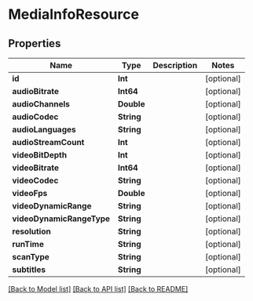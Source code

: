 # MediaInfoResource

## Properties
Name | Type | Description | Notes
------------ | ------------- | ------------- | -------------
**id** | **Int** |  | [optional] 
**audioBitrate** | **Int64** |  | [optional] 
**audioChannels** | **Double** |  | [optional] 
**audioCodec** | **String** |  | [optional] 
**audioLanguages** | **String** |  | [optional] 
**audioStreamCount** | **Int** |  | [optional] 
**videoBitDepth** | **Int** |  | [optional] 
**videoBitrate** | **Int64** |  | [optional] 
**videoCodec** | **String** |  | [optional] 
**videoFps** | **Double** |  | [optional] 
**videoDynamicRange** | **String** |  | [optional] 
**videoDynamicRangeType** | **String** |  | [optional] 
**resolution** | **String** |  | [optional] 
**runTime** | **String** |  | [optional] 
**scanType** | **String** |  | [optional] 
**subtitles** | **String** |  | [optional] 

[[Back to Model list]](../README.md#documentation-for-models) [[Back to API list]](../README.md#documentation-for-api-endpoints) [[Back to README]](../README.md)


